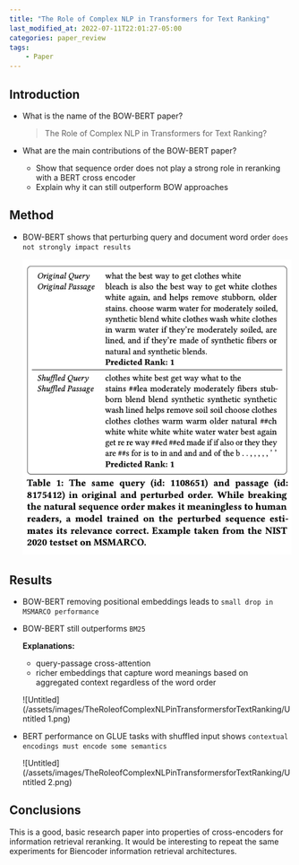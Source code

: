 ```yaml
---
title: "The Role of Complex NLP in Transformers for Text Ranking"
last_modified_at: 2022-07-11T22:01:27-05:00
categories: paper_review
tags:
    - Paper
---
```

## Introduction

- What is the name of the BOW-BERT paper?
    
    > The Role of Complex NLP in Transformers for Text Ranking?
    > 
    
- What are the main contributions of the BOW-BERT paper?
    - Show that sequence order does not play a strong role in reranking with a BERT cross encoder
    - Explain why it can still outperform BOW approaches

## Method

- BOW-BERT shows that perturbing query and document word order `does not strongly impact results`
    
    ![Untitled](/assets/images/TheRoleofComplexNLPinTransformersforTextRanking/Untitled.png)
    

## Results

- BOW-BERT removing positional embeddings leads to `small drop in MSMARCO performance`
    
    
- BOW-BERT still outperforms `BM25`
    
    **Explanations:**
    
    - query-passage cross-attention
    - richer embeddings that capture word meanings
    based on aggregated context regardless of the word order
    
    ![Untitled](/assets/images/TheRoleofComplexNLPinTransformersforTextRanking/Untitled 1.png)
    
- BERT performance on GLUE tasks with shuffled input shows `contextual encodings must encode some semantics`
    
    ![Untitled](/assets/images/TheRoleofComplexNLPinTransformersforTextRanking/Untitled 2.png)
    

## Conclusions

This is a good, basic research paper into properties of cross-encoders for information retrieval reranking. It would be interesting to repeat the same experiments for Biencoder information retrieval architectures.